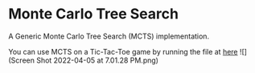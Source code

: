 # Monte Carlo Tree Search
A Generic Monte Carlo Tree Search (MCTS) implementation.

You can use MCTS on a Tic-Tac-Toe game by running the file at [here](https://github.com/TheanLim/mcts/blob/main/mcts/applications/mnk.py)
![](Screen Shot 2022-04-05 at 7.01.28 PM.png)
